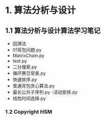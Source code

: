 # 1. 算法分析与设计

##  1.1 算法分析与设计算法学习笔记
- 回溯法
- 01背包问题.py
- MatrixChain.py
- test.py
- 二分搜索.py
- 循环赛日常表.py
- 快速排序.py
- 普通背包贪心算法.py
- 最长公共子序列.py
-活动安排.py
- 线性时间选择.py
### 1.2 Copyright HSM
